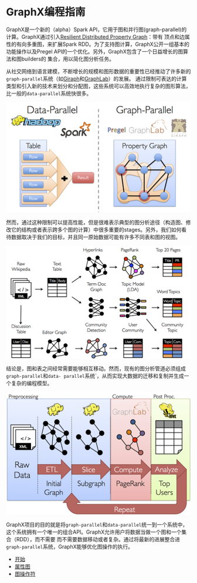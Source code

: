 # GraphX编程指南

GraphX是一个新的（alpha）Spark API，它用于图和并行图(graph-parallel)的计算。GraphX通过引入[Resilient Distributed Property Graph](property-graph.md)：带有
顶点和边属性的有向多重图，来扩展Spark RDD。为了支持图计算，GraphX公开一组基本的功能操作以及Pregel API的一个优化。另外，GraphX包含了一个日益增长的图算法和图builders的
集合，用以简化图分析任务。

从社交网络到语言建模，不断增长的规模和图形数据的重要性已经推动了许多新的`graph-parallel`系统（如[Giraph](http://giraph.apache.org/)和[GraphLab](http://graphlab.org/)）的发展。
通过限制可表达的计算类型和引入新的技术来划分和分配图，这些系统可以高效地执行复杂的图形算法，比一般的`data-parallel`系统快很多。

![data parallel vs graph parallel](../img/data_parallel_vs_graph_parallel.png)

然而，通过这种限制可以提高性能，但是很难表示典型的图分析途径（构造图、修改它的结构或者表示跨多个图的计算）中很多重要的stages。另外，我们如何看待数据取决于我们的目标，并且同一原始数据可能有许多不同表和图的视图。

![表和图](../img/tables_and_graphs.png)

结论是，图和表之间经常需要能够相互移动。然而，现有的图分析管道必须组成`graph-parallel`和`data- parallel`系统`，从而实现大数据的迁移和复制并生成一个复杂的编程模型。

![图分析路径](../img/graph_analytics_pipeline.png)

GraphX项目的目的就是将`graph-parallel`和`data-parallel`统一到一个系统中，这个系统拥有一个唯一的组合API。GraphX允许用户将数据当做一个图和一个集合（RDD），而不需要
而不需要数据移动或者复杂。通过将最新的进展整合进`graph-parallel`系统，GraphX能够优化图操作的执行。

* [开始](getting-started.md)
* [属性图](property-graph.md)
* [图操作符](graph-operators.md)